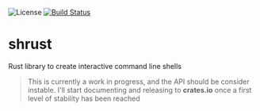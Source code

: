 ![License](http://img.shields.io/badge/license-MIT-lightgrey.svg)
[![Build Status](https://travis-ci.org/phsym/shrust.svg)](https://travis-ci.org/phsym/shrust)

# shrust
Rust library to create interactive command line shells

> This is currently a work in progress, and the API should be consider instable. I'll start documenting and releasing to **crates.io** once a first level of stability has been reached
